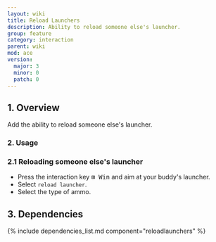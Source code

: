 ```yaml
---
layout: wiki
title: Reload Launchers
description: Ability to reload someone else's launcher.
group: feature
category: interaction
parent: wiki
mod: ace
version:
  major: 3
  minor: 0
  patch: 0
---
```


## 1. Overview

Add the ability to reload someone else's launcher.

### 2. Usage

### 2.1 Reloading someone else's launcher
- Press the interaction key <kbd>⊞&nbsp;Win</kbd> and aim at your buddy's launcher.
- Select `reload launcher`.
- Select the type of ammo.

## 3. Dependencies

{% include dependencies_list.md component="reloadlaunchers" %}
